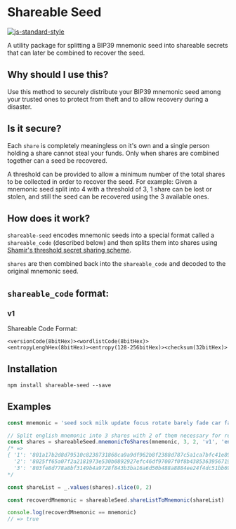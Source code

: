 # Shareable Seed

[![js-standard-style](https://cdn.rawgit.com/feross/standard/master/badge.svg)](https://github.com/feross/standard)

A utility package for splitting a BIP39 mnemonic seed into shareable secrets that can later be combined to recover the seed.

## Why should I use this?
Use this method to securely distribute your BIP39 mnemonic seed among your trusted ones to protect from theft and to allow recovery during a disaster.

## Is it secure?
Each `share` is completely meaningless on it's own and a single person holding a share cannot steal your funds. Only when shares are combined together can a seed be recovered.

A threshold can be provided to allow a minimum number of the total shares to be collected in order to recover the seed. For example: Given a mnemonic seed split into 4 with a threshold of 3, 1 share can be lost or stolen, and still the seed can be recovered using the 3 available ones.

## How does it work?
`shareable-seed` encodes mnemonic seeds into a special format called a `shareable_code` (described below) and then splits them into shares using [Shamir's threshold secret sharing scheme](http://en.wikipedia.org/wiki/Shamir's_Secret_Sharing).

`shares` are then combined back into the `shareable_code` and decoded to the original mnemonic seed.

## `shareable_code` format:
### v1
Shareable Code Format:
```
<versionCode(8bitHex)><wordlistCode(8bitHex)><entropyLenghHex(8bitHex)><entropy(128-256bitHex)><checksum(32bitHex)>
```

## Installation

```
npm install shareable-seed --save
```

## Examples
``` js
const mnemonic = 'seed sock milk update focus rotate barely fade car face mechanic mercy'

// Split english mnemonic into 3 shares with 2 of them necessary for recovery.
const shares = shareableSeed.mnemonicToShares(mnemonic, 3, 2, 'v1', 'english')
/* =>
{ '1': '801a17b2d8d79510c8238731868ca9a9df962b8f2388d787c5a1ca7bfc41e89b5cb1c6ba473b95c81d40900007f5adcf48b',
  '2': '8025ff65a07f2a2181973e530b0892927efc46df97007f0f8b43853639567192cdda119ad6ea34390d3cc5678acdc6e79f1',
  '3': '803fe8d778a8bf3149b4a9728f843b3ba16a6d50b488a8884ee24f4dc51bb695b24ca37aa655ebd9f258f6450165500022c' }
*/

const shareList = _.values(shares).slice(0, 2)

const recoverdMnemonic = shareableSeed.shareListToMnemonic(shareList)

console.log(recoverdMnemonic == mnemonic)
// => true

```

